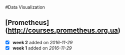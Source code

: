 #Data Visualization

## [Prometheus] (http://courses.prometheus.org.ua)
- [x] __week 2__ added on _2016-11-29_  
- [x] __week 1__ added on _2016-11-29_

